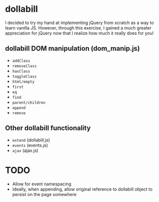 # dollabill
I decided to try my hand at implementing jQuery from scratch as a way to learn vanilla JS. However, through this exercise, I gained a much greater appreciation for jQuery now that I realize how much it really does for you!

## dollabill DOM manipulation (dom_manip.js)
- `addClass`
- `removeClass`
- `hasClass`
- `toggleClass`
- `html/empty`
- `first`
- `eq`
- `find`
- `parent/children`
- `append`
- `remove`

## Other dollabill functionality
- `extend` (dollabill.js)
- `events` (events.js)
- `ajax` (ajax.js)

# TODO
- Allow for event namespacing
- Ideally, when appending, allow original reference to dollabill object to persist on the page somewhere